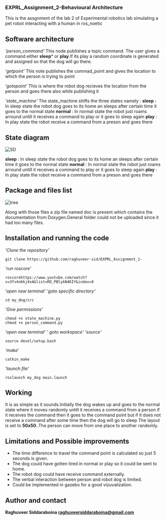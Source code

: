### EXPRL_Assignment_2-Behavioural Architecture

This is the assgnment of the lab 2 of Experimental robotics lab simulating a pet robot interacting with a human in ros_noetic

## Software architecture



*'person_command'*
This node publishes a topic command. The user gives a command either **sleep*** or **play**.If its play a random coordinate is generated and assigned so that the dog will go there.

*'getpoint'*
This note publishes the commad_point and gives the location to which the person is trying to point

*'gotopoint'*
This is where the robot dog recieves the location from the person and goes there also while publishing it

*'state_machine'*
The state_machine shifts the three states namely : 
**sleep** : In sleep state the robot dog goes to its home an sleeps after certain time it goes to the normal state
**normal** : In normal state the robot just roams arround untill it receives a command to play or it goes to sleep again
**play** : In play state the robot receive a command from a preson and goes there

## State diagram
![SD](https://user-images.githubusercontent.com/62798224/99132134-7c821280-2615-11eb-97a4-5b45a627cf05.png)


**sleep** : In sleep state the robot dog goes to its home an sleeps after certain time it goes to the normal state
**normal** : In normal state the robot just roams arround untill it receives a command to play or it goes to sleep again
**play** : In play state the robot receive a command from a preson and goes there

## Package and files list

![tree](https://user-images.githubusercontent.com/62798224/99132216-b3582880-2615-11eb-8ce5-e5bbe5b5a5cd.png)

Along with those files a zip file named doc is present.which contains the documentation from Doxygen.General folder could not be uploaded since it had too many files.

## Installation and running the code
*'Clone the repository'*
```
git clone https://github.com/raghuveer-sid/EXPRL_Assignment_1-
```
*'run roscore'*
```
roscorehttps://www.youtube.com/watch?v=3fv4n6kj4xA&list=RD_PBlykN4KIY&index=8
```
*'open new terminal'*
*'goto specific directory'*
```
cd my_dog/src
```
*'Give permissions'*
```
chmod +x state_machine.py
chmod +x person_command.py
```
*'open new terminal'*
*' goto workspace'*
*'source'*
```
source devel/setup.bash
```
*'make'*
```
catkin_make
```
*'launch file'*
```
roslaunch my_dog main.launch
```
## Working

It is as simple as it sounds.Initially the dog wakes up and goes to the normal state where it moves randomly untill it receives a command from a person if it receives the command then it goes to the command point but if it does not receive a command after some time then the dog will go to sleep
The layout is set to **50x50**..The person can move from one place to another randomly.

## Limitations and Possible improvements

* The time difference to travel the command point is calculated so just 5 seconds is given.
* The dog could have gotten tired in normal or play so it could be sent to home.
* The robot dog could have receive command externally.
* The verbal interaction between person and robot dog is limited.
* Could be implemented in gazebo for a good vizuvalization.

## Author and contact

**Raghuveer Siddaraboina**
**raghuveersiddaraboina@gmail.com**





